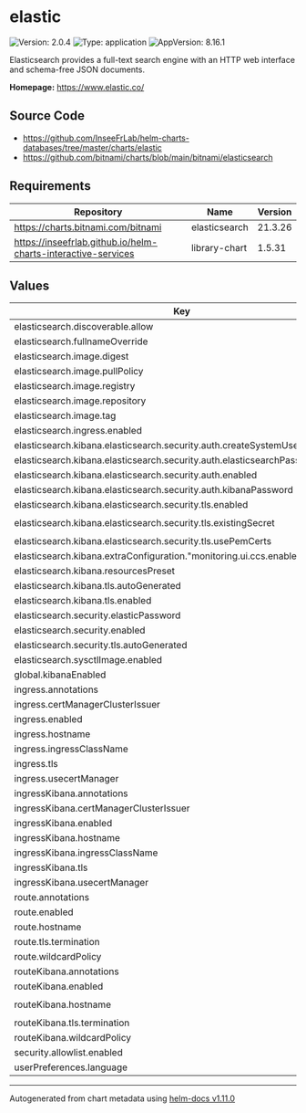 # elastic

![Version: 2.0.4](https://img.shields.io/badge/Version-2.0.4-informational?style=flat-square) ![Type: application](https://img.shields.io/badge/Type-application-informational?style=flat-square) ![AppVersion: 8.16.1](https://img.shields.io/badge/AppVersion-8.16.1-informational?style=flat-square)

Elasticsearch provides a full-text search engine with an HTTP web interface and schema-free JSON documents.

**Homepage:** <https://www.elastic.co/>

## Source Code

* <https://github.com/InseeFrLab/helm-charts-databases/tree/master/charts/elastic>
* <https://github.com/bitnami/charts/blob/main/bitnami/elasticsearch>

## Requirements

| Repository | Name | Version |
|------------|------|---------|
| https://charts.bitnami.com/bitnami | elasticsearch | 21.3.26 |
| https://inseefrlab.github.io/helm-charts-interactive-services | library-chart | 1.5.31 |

## Values

| Key | Type | Default | Description |
|-----|------|---------|-------------|
| elasticsearch.discoverable.allow | bool | `true` |  |
| elasticsearch.fullnameOverride | string | `"elastic-elasticsearch"` |  |
| elasticsearch.image.digest | string | `""` |  |
| elasticsearch.image.pullPolicy | string | `"IfNotPresent"` |  |
| elasticsearch.image.registry | string | `"docker.io"` |  |
| elasticsearch.image.repository | string | `"bitnami/elasticsearch"` |  |
| elasticsearch.image.tag | string | `"8.15.1-debian-12-r2"` |  |
| elasticsearch.ingress.enabled | bool | `false` |  |
| elasticsearch.kibana.elasticsearch.security.auth.createSystemUser | bool | `true` |  |
| elasticsearch.kibana.elasticsearch.security.auth.elasticsearchPasswordSecret | string | `"elastic-elasticsearch"` |  |
| elasticsearch.kibana.elasticsearch.security.auth.enabled | bool | `true` |  |
| elasticsearch.kibana.elasticsearch.security.auth.kibanaPassword | string | `"changeme"` |  |
| elasticsearch.kibana.elasticsearch.security.tls.enabled | bool | `true` |  |
| elasticsearch.kibana.elasticsearch.security.tls.existingSecret | string | `"elastic-elasticsearch-coordinating-crt"` |  |
| elasticsearch.kibana.elasticsearch.security.tls.usePemCerts | bool | `true` |  |
| elasticsearch.kibana.extraConfiguration."monitoring.ui.ccs.enabled" | bool | `false` |  |
| elasticsearch.kibana.resourcesPreset | string | `"medium"` |  |
| elasticsearch.kibana.tls.autoGenerated | bool | `true` |  |
| elasticsearch.kibana.tls.enabled | bool | `true` |  |
| elasticsearch.security.elasticPassword | string | `"changeme"` |  |
| elasticsearch.security.enabled | bool | `true` |  |
| elasticsearch.security.tls.autoGenerated | bool | `true` |  |
| elasticsearch.sysctlImage.enabled | bool | `false` |  |
| global.kibanaEnabled | bool | `true` |  |
| ingress.annotations | list | `[]` |  |
| ingress.certManagerClusterIssuer | string | `""` |  |
| ingress.enabled | bool | `true` |  |
| ingress.hostname | string | `"chart-example.local"` |  |
| ingress.ingressClassName | string | `""` |  |
| ingress.tls | bool | `true` |  |
| ingress.usecertManager | bool | `false` |  |
| ingressKibana.annotations | list | `[]` |  |
| ingressKibana.certManagerClusterIssuer | string | `""` |  |
| ingressKibana.enabled | bool | `true` |  |
| ingressKibana.hostname | string | `"chart-example-2.local"` |  |
| ingressKibana.ingressClassName | string | `""` |  |
| ingressKibana.tls | bool | `true` |  |
| ingressKibana.usecertManager | bool | `false` |  |
| route.annotations | list | `[]` |  |
| route.enabled | bool | `false` |  |
| route.hostname | string | `"chart-example.local"` |  |
| route.tls.termination | string | `"edge"` |  |
| route.wildcardPolicy | string | `"None"` |  |
| routeKibana.annotations | list | `[]` |  |
| routeKibana.enabled | bool | `false` |  |
| routeKibana.hostname | string | `"chart-example-kibana.local"` |  |
| routeKibana.tls.termination | string | `"edge"` |  |
| routeKibana.wildcardPolicy | string | `"None"` |  |
| security.allowlist.enabled | bool | `false` |  |
| userPreferences.language | string | `"en"` |  |

----------------------------------------------
Autogenerated from chart metadata using [helm-docs v1.11.0](https://github.com/norwoodj/helm-docs/releases/v1.11.0)
